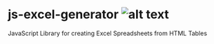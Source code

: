 # js-excel-generator ![alt text][excel_logo]
JavaScript Library for creating Excel Spreadsheets from HTML Tables

[excel_logo]: https://github.com/ecscstatsconsulting/js-excel-generator/raw/master/images/Microsoft_Excel_Logo.png "Microsoft Excel Logo"
